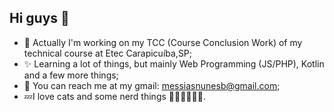 ## Hi guys 👋
- 🎇 Actually I'm working on my TCC (Course Conclusion Work) of my technical course at Etec Carapicuíba,SP;
- ✨ Learning a lot of things, but mainly Web Programming (JS/PHP), Kotlin and a few more things;
- 💌 You can reach me at my gmail: messiasnunesb@gmail.com;
- 💤I love cats and some nerd things 🐱‍👤🐱‍🐉🐱‍👓.

<!--
**Messinunes/Messinunes** is a ✨ _special_ ✨ repository because its `README.md` (this file) appears on your GitHub profile.

Here are some ideas to get you started:

- 🔭 I’m currently working on ...
- 🌱 I’m currently learning ...
- 👯 I’m looking to collaborate on ...
- 🤔 I’m looking for help with ...
- 💬 Ask me about ...
- 📫 How to reach me: ...
- 😄 Pronouns: ...
- ⚡ Fun fact: ...
-->
